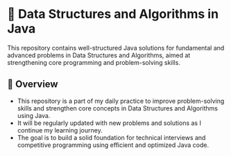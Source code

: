 # 📘 Data Structures and Algorithms in Java

This repository contains well-structured Java solutions for fundamental and advanced problems in Data Structures and Algorithms, aimed at strengthening core programming and problem-solving skills.

## 📄 Overview

- This repository is a part of my daily practice to improve problem-solving skills and strengthen core concepts in Data Structures and Algorithms using Java.
- It will be regularly updated with new problems and solutions as I continue my learning journey.
- The goal is to build a solid foundation for technical interviews and competitive programming using efficient and optimized Java code.
